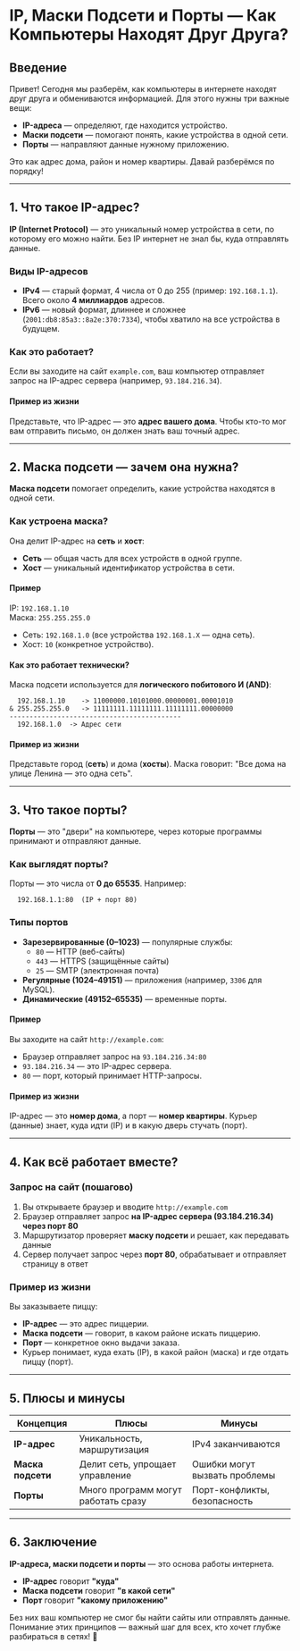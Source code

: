 # IP, Маски Подсети и Порты — Как Компьютеры Находят Друг Друга?

## Введение

Привет! Сегодня мы разберём, как компьютеры в интернете находят друг друга и обмениваются информацией. Для этого нужны три важные вещи:
- **IP-адреса** — определяют, где находится устройство.
- **Маски подсети** — помогают понять, какие устройства в одной сети.
- **Порты** — направляют данные нужному приложению.

Это как адрес дома, район и номер квартиры. Давай разберёмся по порядку!

---

## 1. Что такое IP-адрес?

**IP (Internet Protocol)** — это уникальный номер устройства в сети, по которому его можно найти. Без IP интернет не знал бы, куда отправлять данные.

### Виды IP-адресов

- **IPv4** — старый формат, 4 числа от 0 до 255 (пример: `192.168.1.1`). Всего около **4 миллиардов** адресов.
- **IPv6** — новый формат, длиннее и сложнее (`2001:db8:85a3::8a2e:370:7334`), чтобы хватило на все устройства в будущем.

### Как это работает?

Если вы заходите на сайт `example.com`, ваш компьютер отправляет запрос на IP-адрес сервера (например, `93.184.216.34`).

#### Пример из жизни
Представьте, что IP-адрес — это **адрес вашего дома**. Чтобы кто-то мог вам отправить письмо, он должен знать ваш точный адрес.

---

## 2. Маска подсети — зачем она нужна?

**Маска подсети** помогает определить, какие устройства находятся в одной сети.

### Как устроена маска?
Она делит IP-адрес на **сеть** и **хост**:
- **Сеть** — общая часть для всех устройств в одной группе.
- **Хост** — уникальный идентификатор устройства в сети.

#### Пример
IP: `192.168.1.10`  
Маска: `255.255.255.0`
- Сеть: `192.168.1.0` (все устройства `192.168.1.X` — одна сеть).
- Хост: `10` (конкретное устройство).

#### Как это работает технически?
Маска подсети используется для **логического побитового И (AND)**:
```
  192.168.1.10    -> 11000000.10101000.00000001.00001010
& 255.255.255.0   -> 11111111.11111111.11111111.00000000
-------------------------------------------
  192.168.1.0  -> Адрес сети
```

#### Пример из жизни
Представьте город (**сеть**) и дома (**хосты**). Маска говорит: "Все дома на улице Ленина — это одна сеть".

---

## 3. Что такое порты?

**Порты** — это "двери" на компьютере, через которые программы принимают и отправляют данные.

### Как выглядят порты?
Порты — это числа от **0 до 65535**. Например:
```
  192.168.1.1:80  (IP + порт 80)
```

### Типы портов
- **Зарезервированные (0–1023)** — популярные службы:
  - `80` — HTTP (веб-сайты)
  - `443` — HTTPS (защищённые сайты)
  - `25` — SMTP (электронная почта)
- **Регулярные (1024–49151)** — приложения (например, `3306` для MySQL).
- **Динамические (49152–65535)** — временные порты.

#### Пример
Вы заходите на сайт `http://example.com`:
- Браузер отправляет запрос на `93.184.216.34:80`
- `93.184.216.34` — это IP-адрес сервера.
- `80` — порт, который принимает HTTP-запросы.

#### Пример из жизни
IP-адрес — это **номер дома**, а порт — **номер квартиры**. Курьер (данные) знает, куда идти (IP) и в какую дверь стучать (порт).

---

## 4. Как всё работает вместе?

### Запрос на сайт (пошагово)
1. Вы открываете браузер и вводите `http://example.com`
2. Браузер отправляет запрос **на IP-адрес сервера (93.184.216.34) через порт 80**
3. Маршрутизатор проверяет **маску подсети** и решает, как передавать данные
4. Сервер получает запрос через **порт 80**, обрабатывает и отправляет страницу в ответ

### Пример из жизни
Вы заказываете пиццу:
- **IP-адрес** — это адрес пиццерии.
- **Маска подсети** — говорит, в каком районе искать пиццерию.
- **Порт** — конкретное окно выдачи заказа.
- Курьер понимает, куда ехать (IP), в какой район (маска) и где отдать пиццу (порт).

---

## 5. Плюсы и минусы

| Концепция      | Плюсы                                    | Минусы                        |
|---------------|--------------------------------------|------------------------------|
| **IP-адрес**   | Уникальность, маршрутизация        | IPv4 заканчиваются           |
| **Маска подсети** | Делит сеть, упрощает управление | Ошибки могут вызвать проблемы |
| **Порты**      | Много программ могут работать сразу | Порт-конфликты, безопасность  |

---

## 6. Заключение

**IP-адреса, маски подсети и порты** — это основа работы интернета.

- **IP-адрес** говорит **"куда"**
- **Маска подсети** говорит **"в какой сети"**
- **Порт** говорит **"какому приложению"**

Без них ваш компьютер не смог бы найти сайты или отправлять данные. Понимание этих принципов — важный шаг для всех, кто хочет глубже разбираться в сетях! 🚀

